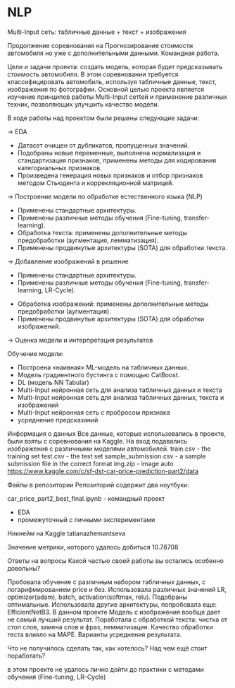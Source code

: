 # NLP
Multi-Input сеть: табличные данные + текст + изображения

Продолжение соревнования на Прогнозирование стоимости автомобиля но уже с дополнительными данными.
Командная работа.

Цели и задачи проекта: создать модель, которая будет предсказывать стоимость автомобиля. В этом соревновании требуется классифицировать автомобиль, используя табличные данные, текст, изображения по фотографии. Основной целью проекта является изучение принципов работы Multi-Input сетtей и применение различных техник, позволяющих улучшить качество модели.

В ходе работы над проектом были решены следующие задачи:

→ EDA

+ Датасет очищен от дубликатов, пропущенных значений.
+ Подобраны новые переменные, выполнена нормализация и стандартизация признаков, применены методы для кодирования категориальных признаков.
+ Произведена генерация новых признаков и отбор признаков методом Стьюдента и коррекляционной матрицей.

→ Построение модели по обработке естественного языка (NLP)

+ Применены стандартные архитектуры.
+ Применены различные методы обучения (Fine-tuning, transfer-learning).
+ Обработка текста: применены дополнительные методы предобработки (аугментация, лемматизация).
+ Применены продвинутые архитектуры (SOTA) для обработки текста.

→ Добавление изображений в решение

+ Применены стандартные архитектуры.
+ Применены различные методы обучения (Fine-tuning, transfer-learning, LR-Cycle).
* Обработка изображений: применены дополнительные методы предобработки (аугментация).
* Применены продвинутые архитектуры (SOTA) для обработки изображений.

→ Оценка модели и интерпретация результатов

Обучение модели: 
+ Построена «наивная» ML-модель на табличных данных.
+ Модель градиентного бустинга с помощью CatBoost.
+ DL (модель NN Tabular) 
+ Multi-Input нейронная сеть для анализа табличных данных и текста 
+ Multi-Input нейронная сеть для анализа табличных данных, текста  и изображений
+ Multi-Input нейронная сеть с пробросом признака
+ усреднение предсказаний

Информация о данных 
Все данные, которые использовались в проекте, были взяты с соревнования на Kaggle. 
На вход подавались изображения с различными моделями автомобилей. 
train.csv - the training set
test.csv - the test set
sample_submission.csv - a sample submission file in the correct format
img.zip - image auto
https://www.kaggle.com/c/sf-dst-car-price-prediction-part2/data

Файлы в репозитории Репозиторий содержит два ноутбуки:

car_price_part2_best_final.ipynb  - командный проект
- EDA
- промежуточный с личными экспериментами

Никнейм на Kaggle tatianazhemantseva

Значение метрики, которого удалось добиться 10.78708

Ответы на вопросы Какой частью своей работы вы остались особенно довольны?

Пробовала обучение с различным набором табличных данных, с логарифмированием price и без.
Использовала различных значений LR, optimizer(adam), batch, activation(softmax, relu). Подобраны оптимальные.
Использовала другие архитектуры, попробовала еще: EfficientNetB3. В данном проекте Модель с изображения вообще дает не самый лучший результат.
Поработала с обработкой текста: чистка от стоп слов, замена слов и фраз, лемматизация. Качество обработки теста влияло на MAPE.
Варианты усреднения результата.

Что не получилось сделать так, как хотелось? Над чем ещё стоит поработать?

в этом проекте не удалось лично дойти до практики с методами обучения (Fine-tuning, LR-Cycle)
